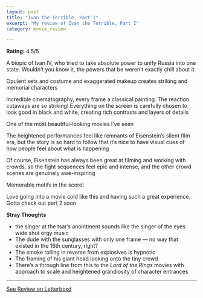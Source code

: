```yaml
---
layout: post
title: "Ivan the Terrible, Part I"
excerpt: "My review of Ivan the Terrible, Part I"
category: movie_review

---
```


**Rating:** 4.5/5

A biopic of Ivan IV, who tried to take absolute power to unify Russia into one state. Wouldn’t you know it, the powers that be weren’t exactly chill about it

Opulent sets and costume and exaggerated makeup creates striking and memorial characters

Incredible cinematography, every frame a classical painting. The reaction cutaways are so striking! Everything on the screen is carefully chosen to look good in black and white, creating rich contrasts and layers of details

One of the most beautiful-looking movies I’ve seen

The heightened performances feel like remnants of Eisenstein’s silent film era, but the story is so hard to follow that it’s nice to have visual cues of how people feel about what is happening

Of course, Eisenstein has always been great at filming and working with crowds, so the fight sequences feel epic and intense, and the other crowd scenes are genuinely awe-inspiring

Memorable motifs in the score!

Love going into a movie cold like this and having such a great experience. Gotta check out part 2 soon

<b>Stray Thoughts</b>
* the singer at the tsar’s anointment sounds like the singer of the eyes wide shut orgy music
* The dude with the sunglasses with only one frame — no way that existed in the 16th century, right?
* The smoke rolling in reverse from explosives is hypnotic
* The framing of his giant head looking onto the tiny crowd
* There’s a through line from this to the<i> Lord of the Rings </i>movies with approach to scale and heightened grandiosity of character entrances

<hr>

[See Review on Letterboxd](https://boxd.it/4wNuQf)
